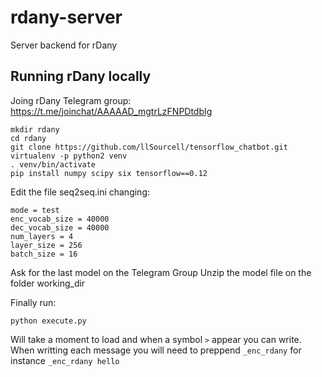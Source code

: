 # rdany-server
Server backend for rDany

## Running rDany locally
Joing rDany Telegram group: https://t.me/joinchat/AAAAAD_mgtrLzFNPDtdbIg

    mkdir rdany
    cd rdany
    git clone https://github.com/llSourcell/tensorflow_chatbot.git
    virtualenv -p python2 venv
    . venv/bin/activate
    pip install numpy scipy six tensorflow==0.12

Edit the file seq2seq.ini changing:

    mode = test
    enc_vocab_size = 40000
    dec_vocab_size = 40000
    num_layers = 4
    layer_size = 256
    batch_size = 16

Ask for the last model on the Telegram Group
Unzip the model file on the folder working_dir

Finally run:

    python execute.py

Will take a moment to load and when a symbol `>` appear you can write. When writting each message you will need to preppend `_enc_rdany`  for instance `_enc_rdany hello`
